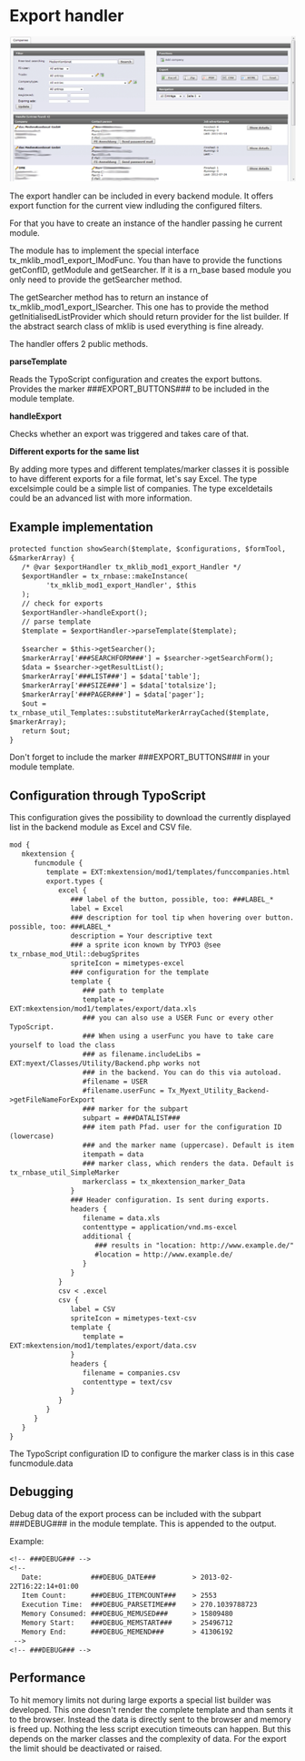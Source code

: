 Export handler
==============

![](Images/ExportHandler.png)

The export handler can be included in every backend module. It offers export function for the current view indluding the configured filters.

For that you have to create an instance of the handler passing he current module.

The module has to implement the special interface tx\_mklib\_mod1\_export\_IModFunc. You than have to provide the functions getConfID, getModule and getSearcher. If it is a rn\_base based module you only need to provide the getSearcher method.

The getSearcher method has to return an instance of tx\_mklib\_mod1\_export\_ISearcher. This one has to provide the method getInitialisedListProvider which should return provider for the list builder. If the abstract search class of mklib is used everything is fine already.

The handler offers 2 public methods.

**parseTemplate**

Reads the TypoScript configuration and creates the export buttons. Provides the marker \#\#\#EXPORT\_BUTTONS\#\#\# to be included in the module template.

**handleExport**

Checks whether an export was triggered and takes care of that.

**Different exports for the same list**

By adding more types and different templates/marker classes it is possible to have different exports for a file format, let's say Excel. The type excelsimple could be a simple list of companies. The type exceldetails could be an advanced list with more information.

Example implementation
----------------------

~~~~ {.sourceCode .php}
protected function showSearch($template, $configurations, $formTool, &$markerArray) {
   /* @var $exportHandler tx_mklib_mod1_export_Handler */
   $exportHandler = tx_rnbase::makeInstance(
         'tx_mklib_mod1_export_Handler', $this
   );
   // check for exports
   $exportHandler->handleExport();
   // parse template
   $template = $exportHandler->parseTemplate($template);

   $searcher = $this->getSearcher();
   $markerArray['###SEARCHFORM###'] = $searcher->getSearchForm();
   $data = $searcher->getResultList();
   $markerArray['###LIST###'] = $data['table'];
   $markerArray['###SIZE###'] = $data['totalsize'];
   $markerArray['###PAGER###'] = $data['pager'];
   $out = tx_rnbase_util_Templates::substituteMarkerArrayCached($template, $markerArray);
   return $out;
}
~~~~

Don't forget to include the marker \#\#\#EXPORT\_BUTTONS\#\#\# in your module template.

Configuration through TypoScript
--------------------------------

This configuration gives the possibility to download the currently displayed list in the backend module as Excel and CSV file.

~~~~ {.sourceCode .ts}
mod {
   mkextension {
      funcmodule {
         template = EXT:mkextension/mod1/templates/funccompanies.html
         export.types {
            excel {
               ### label of the button, possible, too: ###LABEL_*
               label = Excel
               ### description for tool tip when hovering over button. possible, too: ###LABEL_*
               description = Your descriptive text
               ### a sprite icon known by TYPO3 @see tx_rnbase_mod_Util::debugSprites
               spriteIcon = mimetypes-excel
               ### configuration for the template
               template {
                  ### path to template
                  template = EXT:mkextension/mod1/templates/export/data.xls
                  ### you can also use a USER Func or every other TypoScript.
                  ### When using a userFunc you have to take care yourself to load the class
                  ### as filename.includeLibs = EXT:myext/Classes/Utility/Backend.php works not
                  ### in the backend. You can do this via autoload.
                  #filename = USER
                  #filename.userFunc = Tx_Myext_Utility_Backend->getFileNameForExport
                  ### marker for the subpart
                  subpart = ###DATALIST###
                  ### item path Pfad. user for the configuration ID (lowercase)
                  ### and the marker name (uppercase). Default is item
                  itempath = data
                  ### marker class, which renders the data. Default is tx_rnbase_util_SimpleMarker
                  markerclass = tx_mkextension_marker_Data
               }
               ### Header configuration. Is sent during exports.
               headers {
                  filename = data.xls
                  contenttype = application/vnd.ms-excel
                  additional {
                     ### results in "location: http://www.example.de/"
                     #location = http://www.example.de/
                  }
               }
            }
            csv < .excel
            csv {
               label = CSV
               spriteIcon = mimetypes-text-csv
               template {
                  template = EXT:mkextension/mod1/templates/export/data.csv
               }
               headers {
                  filename = companies.csv
                  contenttype = text/csv
               }
            }
         }
      }
   }
}
~~~~

The TypoScript configuration ID to configure the marker class is in this case funcmodule.data

Debugging
---------

Debug data of the export process can be included with the subpart \#\#\#DEBUG\#\#\# in the module template. This is appended to the output.

Example:

~~~~ {.sourceCode .html}
<!-- ###DEBUG### -->
<!--
   Date:            ###DEBUG_DATE###         > 2013-02-22T16:22:14+01:00
   Item Count:      ###DEBUG_ITEMCOUNT###    > 2553
   Execution Time:  ###DEBUG_PARSETIME###    > 270.1039788723
   Memory Consumed: ###DEBUG_MEMUSED###      > 15809480
   Memory Start:    ###DEBUG_MEMSTART###     > 25496712
   Memory End:      ###DEBUG_MEMEND###       > 41306192
 -->
<!-- ###DEBUG### -->
~~~~

Performance
-----------

To hit memory limits not during large exports a special list builder was developed. This one doesn't render the complete template and than sents it to the browser. Instead the data is directly sent to the browser and memory is freed up. Nothing the less script execution timeouts can happen. But this depends on the marker classes and the complexity of data. For the export the limit should be deactivated or raised.
